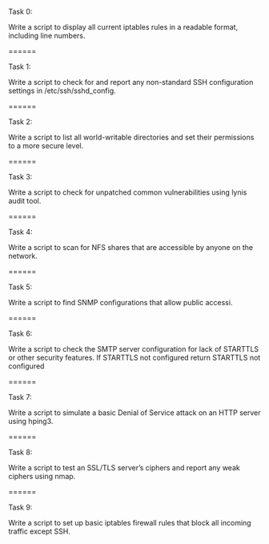 Task 0:

Write a script to display all current iptables rules in a readable format, including line numbers.

======

Task 1:

Write a script to check for and report any non-standard SSH configuration settings in /etc/ssh/sshd_config.

======

Task 2:

Write a script to list all world-writable directories and set their permissions to a more secure level.

======

Task 3:

Write a script to check for unpatched common vulnerabilities using lynis audit tool.

======

Task 4:

Write a script to scan for NFS shares that are accessible by anyone on the network.

======

Task 5:

Write a script to find SNMP configurations that allow public accessi.

======

Task 6:

Write a script to check the SMTP server configuration for lack of STARTTLS or other security features. If STARTTLS not configured return STARTTLS not configured

======

Task 7:

Write a script to simulate a basic Denial of Service attack on an HTTP server using hping3.

======

Task 8:

Write a script to test an SSL/TLS server’s ciphers and report any weak ciphers using nmap.

======

Task 9:

Write a script to set up basic iptables firewall rules that block all incoming traffic except SSH.
